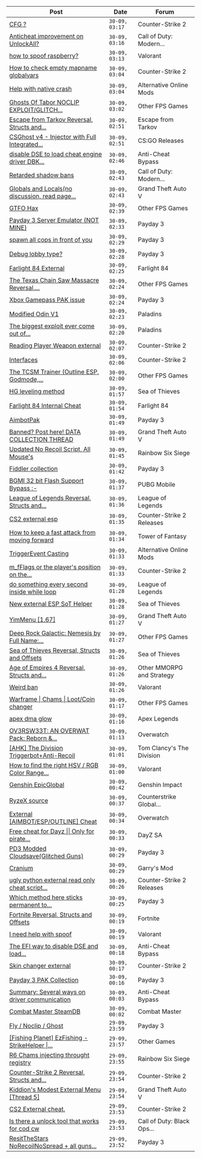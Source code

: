 |Post|Date|Forum|
|----|----|-----|
|[CFG ?](https://www.unknowncheats.me/forum/counter-strike-2-a/603804-cfg.html)|`30-09, 03:17`|Counter-Strike 2|
|[Anticheat improvement on UnlockAll?](https://www.unknowncheats.me/forum/call-of-duty-modern-warfare-ii/603268-anticheat-improvement-unlockall.html)|`30-09, 03:16`|Call of Duty: Modern...|
|[how to spoof raspberry?](https://www.unknowncheats.me/forum/valorant/603791-spoof-raspberry.html)|`30-09, 03:13`|Valorant|
|[How to check empty mapname globalvars](https://www.unknowncheats.me/forum/counter-strike-2-a/603800-check-empty-mapname-globalvars.html)|`30-09, 03:04`|Counter-Strike 2|
|[Help with native crash](https://www.unknowncheats.me/forum/alternative-online-mods/603640-help-native-crash.html)|`30-09, 03:04`|Alternative Online Mods|
|[Ghosts Of Tabor NOCLIP EXPLOIT/GLITCH...](https://www.unknowncheats.me/forum/other-fps-games/603503-ghosts-tabor-noclip-exploit-glitch-tutorial.html)|`30-09, 03:02`|Other FPS Games|
|[Escape from Tarkov Reversal, Structs and...](https://www.unknowncheats.me/forum/escape-from-tarkov/226519-escape-tarkov-reversal-structs-offsets.html)|`30-09, 02:51`|Escape from Tarkov|
|[CSGhost v4 - Injector with Full Integrated...](https://www.unknowncheats.me/forum/cs-go-releases/454734-csghost-v4-injector-integrated-vac-bypass.html)|`30-09, 02:51`|CS:GO Releases|
|[disable DSE to load cheat engine driver DBK...](https://www.unknowncheats.me/forum/anti-cheat-bypass/602024-disable-dse-load-cheat-engine-driver-dbk-bypass-eac.html)|`30-09, 02:46`|Anti-Cheat Bypass|
|[Retarded shadow bans](https://www.unknowncheats.me/forum/call-of-duty-modern-warfare-ii/602931-retarded-shadow-bans.html)|`30-09, 02:43`|Call of Duty: Modern...|
|[Globals and Locals(no discussion, read page...](https://www.unknowncheats.me/forum/grand-theft-auto-v/500059-globals-locals-discussion-read-page-1-a.html)|`30-09, 02:43`|Grand Theft Auto V|
|[GTFO Hax](https://www.unknowncheats.me/forum/other-fps-games/518895-gtfo-hax.html)|`30-09, 02:39`|Other FPS Games|
|[Payday 3 Server Emulator (NOT MINE)](https://www.unknowncheats.me/forum/payday-3-a/603795-payday-3-server-emulator-mine.html)|`30-09, 02:33`|Payday 3|
|[spawn all cops in front of you](https://www.unknowncheats.me/forum/payday-3-a/603794-spawn-cops-front.html)|`30-09, 02:29`|Payday 3|
|[Debug lobby type?](https://www.unknowncheats.me/forum/payday-3-a/603793-debug-lobby-type.html)|`30-09, 02:28`|Payday 3|
|[Farlight 84 External](https://www.unknowncheats.me/forum/farlight-84-a/598853-farlight-84-external.html)|`30-09, 02:25`|Farlight 84|
|[The Texas Chain Saw Massacre Reversal,...](https://www.unknowncheats.me/forum/other-fps-games/597076-texas-chain-massacre-reversal-structs-offsets.html)|`30-09, 02:24`|Other FPS Games|
|[Xbox Gamepass PAK issue](https://www.unknowncheats.me/forum/payday-3-a/603792-xbox-gamepass-pak-issue.html)|`30-09, 02:24`|Payday 3|
|[Modified Odin V1](https://www.unknowncheats.me/forum/paladins/585919-modified-odin-v1.html)|`30-09, 02:23`|Paladins|
|[The biggest exploit ever come out of...](https://www.unknowncheats.me/forum/paladins/584529-biggest-exploit-paladins-free-crystals.html)|`30-09, 02:20`|Paladins|
|[Reading Player Weapon external](https://www.unknowncheats.me/forum/counter-strike-2-a/603756-reading-player-weapon-external.html)|`30-09, 02:07`|Counter-Strike 2|
|[Interfaces](https://www.unknowncheats.me/forum/counter-strike-2-a/589463-interfaces.html)|`30-09, 02:06`|Counter-Strike 2|
|[The TCSM Trainer (Outline ESP, Godmode,...](https://www.unknowncheats.me/forum/other-fps-games/598623-tcsm-trainer-outline-esp-godmode-invisible.html)|`30-09, 02:00`|Other FPS Games|
|[HG leveling method](https://www.unknowncheats.me/forum/sea-of-thieves/600091-hg-leveling-method.html)|`30-09, 01:57`|Sea of Thieves|
|[Farlight 84 Internal Cheat](https://www.unknowncheats.me/forum/farlight-84-a/595407-farlight-84-internal-cheat.html)|`30-09, 01:54`|Farlight 84|
|[AimbotPak](https://www.unknowncheats.me/forum/payday-3-a/603758-aimbotpak.html)|`30-09, 01:49`|Payday 3|
|[Banned? Post here! DATA COLLECTION THREAD](https://www.unknowncheats.me/forum/grand-theft-auto-v/165200-banned-post-data-collection-thread.html)|`30-09, 01:49`|Grand Theft Auto V|
|[Updated No Recoil Script, All Mouse's](https://www.unknowncheats.me/forum/rainbow-six-siege/603258-updated-recoil-script-mouses.html)|`30-09, 01:45`|Rainbow Six Siege|
|[Fiddler collection](https://www.unknowncheats.me/forum/payday-3-a/602650-fiddler-collection.html)|`30-09, 01:42`|Payday 3|
|[BGMI 32 bit Flash Support Bypass :-](https://www.unknowncheats.me/forum/pubg-mobile/603784-bgmi-32-bit-flash-support-bypass.html)|`30-09, 01:37`|PUBG Mobile|
|[League of Legends Reversal, Structs and...](https://www.unknowncheats.me/forum/league-of-legends/310587-league-legends-reversal-structs-offsets.html)|`30-09, 01:36`|League of Legends|
|[CS2 external esp](https://www.unknowncheats.me/forum/counter-strike-2-releases/600259-cs2-external-esp.html)|`30-09, 01:35`|Counter-Strike 2 Releases|
|[How to keep a fast attack from moving forward](https://www.unknowncheats.me/forum/tower-of-fantasy/603783-fast-attack-moving-forward.html)|`30-09, 01:34`|Tower of Fantasy|
|[TriggerEvent Casting](https://www.unknowncheats.me/forum/alternative-online-mods/603437-triggerevent-casting.html)|`30-09, 01:33`|Alternative Online Mods|
|[m_fFlags or the player's position on the...](https://www.unknowncheats.me/forum/counter-strike-2-a/603481-m_fflags-players-position-ground-air.html)|`30-09, 01:33`|Counter-Strike 2|
|[do something every second inside while loop](https://www.unknowncheats.me/forum/league-of-legends/603440-inside-loop.html)|`30-09, 01:28`|League of Legends|
|[New external ESP SoT Helper](https://www.unknowncheats.me/forum/sea-of-thieves/581265-external-esp-sot-helper.html)|`30-09, 01:28`|Sea of Thieves|
|[YimMenu \[1.67\]](https://www.unknowncheats.me/forum/grand-theft-auto-v/476972-yimmenu-1-67-a.html)|`30-09, 01:27`|Grand Theft Auto V|
|[Deep Rock Galactic: Nemesis by Full Name:...](https://www.unknowncheats.me/forum/other-fps-games/603417-deep-rock-galactic-nemesis-name-unknown.html)|`30-09, 01:27`|Other FPS Games|
|[Sea of Thieves Reversal, Structs and Offsets](https://www.unknowncheats.me/forum/sea-of-thieves/278391-sea-thieves-reversal-structs-offsets.html)|`30-09, 01:26`|Sea of Thieves|
|[Age of Empires 4 Reversal, Structs and...](https://www.unknowncheats.me/forum/other-mmorpg-and-strategy/589592-age-empires-4-reversal-structs-offsets.html)|`30-09, 01:26`|Other MMORPG and Strategy|
|[Weird ban](https://www.unknowncheats.me/forum/valorant/603465-weird-ban.html)|`30-09, 01:26`|Valorant|
|[Warframe \| Chams \| Loot/Coin changer](https://www.unknowncheats.me/forum/other-fps-games/600451-warframe-chams-loot-coin-changer.html)|`30-09, 01:17`|Other FPS Games|
|[apex dma glow](https://www.unknowncheats.me/forum/apex-legends/603489-apex-dma-glow.html)|`30-09, 01:16`|Apex Legends|
|[OV3RSW33T: AN OVERWAT Pack: Reborn &...](https://www.unknowncheats.me/forum/overwatch/603412-ov3rsw33t-overwat-pack-reborn-recoded.html)|`30-09, 01:13`|Overwatch|
|[\[AHK\] The Division Triggerbot+Anti-Recoil](https://www.unknowncheats.me/forum/tom-clancy-s-the-division/405716-ahk-division-triggerbot-anti-recoil.html)|`30-09, 01:01`|Tom Clancy's The Division|
|[How to find the right HSV / RGB Color Range...](https://www.unknowncheats.me/forum/valorant/602269-hsv-rgb-color-range-ability-filter.html)|`30-09, 01:00`|Valorant|
|[Genshin EpicGlobal](https://www.unknowncheats.me/forum/genshin-impact/489622-genshin-epicglobal.html)|`30-09, 00:42`|Genshin Impact|
|[RyzeX source](https://www.unknowncheats.me/forum/counterstrike-global-offensive/603754-ryzex-source.html)|`30-09, 00:37`|Counterstrike Global...|
|[External \[AIMBOT/ESP/OUTLINE\] Cheat](https://www.unknowncheats.me/forum/overwatch/603320-external-aimbot-esp-outline-cheat.html)|`30-09, 00:34`|Overwatch|
|[Free cheat for Dayz \|\| Only for pirate...](https://www.unknowncheats.me/forum/dayz-sa/563093-free-cheat-dayz-pirate-servers.html)|`30-09, 00:33`|DayZ SA|
|[PD3 Modded Cloudsave(Glitched Guns)](https://www.unknowncheats.me/forum/payday-3-a/603421-pd3-modded-cloudsave-glitched-guns.html)|`30-09, 00:29`|Payday 3|
|[Cranium](https://www.unknowncheats.me/forum/garry-s-mod/583114-cranium.html)|`30-09, 00:29`|Garry's Mod|
|[ugly python external read only cheat script...](https://www.unknowncheats.me/forum/counter-strike-2-releases/603585-ugly-python-external-read-cheat-script-copy-pasta.html)|`30-09, 00:26`|Counter-Strike 2 Releases|
|[Which method here sticks permanent to...](https://www.unknowncheats.me/forum/payday-3-a/603550-method-sticks-permanent-account.html)|`30-09, 00:25`|Payday 3|
|[Fortnite Reversal, Structs and Offsets](https://www.unknowncheats.me/forum/fortnite/235061-fortnite-reversal-structs-offsets.html)|`30-09, 00:19`|Fortnite|
|[I need help with spoof](https://www.unknowncheats.me/forum/valorant/603767-help-spoof.html)|`30-09, 00:19`|Valorant|
|[The EFI way to disable DSE and load...](https://www.unknowncheats.me/forum/anti-cheat-bypass/603233-efi-disable-dse-load-unlimited-amount-drivers.html)|`30-09, 00:18`|Anti-Cheat Bypass|
|[Skin changer external](https://www.unknowncheats.me/forum/counter-strike-2-a/603530-skin-changer-external.html)|`30-09, 00:17`|Counter-Strike 2|
|[Payday 3 PAK Collection](https://www.unknowncheats.me/forum/payday-3-a/603380-payday-3-pak-collection.html)|`30-09, 00:16`|Payday 3|
|[Summary: Several ways on driver communication](https://www.unknowncheats.me/forum/anti-cheat-bypass/603762-summary-driver-communication.html)|`30-09, 00:03`|Anti-Cheat Bypass|
|[Combat Master SteamDB](https://www.unknowncheats.me/forum/combat-master/603499-combat-master-steamdb.html)|`30-09, 00:02`|Combat Master|
|[Fly / Noclip / Ghost](https://www.unknowncheats.me/forum/payday-3-a/603453-fly-noclip-ghost.html)|`29-09, 23:59`|Payday 3|
|[\[Fishing Planet\] EzFishing - StrikeHelper \|...](https://www.unknowncheats.me/forum/other-games/503582-fishing-planet-ezfishing-strikehelper-fish-fight-free-premium.html)|`29-09, 23:57`|Other Games|
|[R6 Chams injecting throught registry](https://www.unknowncheats.me/forum/rainbow-six-siege/594608-r6-chams-injecting-throught-registry.html)|`29-09, 23:55`|Rainbow Six Siege|
|[Counter-Strike 2 Reversal, Structs and...](https://www.unknowncheats.me/forum/counter-strike-2-a/576077-counter-strike-2-reversal-structs-offsets.html)|`29-09, 23:54`|Counter-Strike 2|
|[Kiddion's Modest External Menu \[Thread 5\]](https://www.unknowncheats.me/forum/grand-theft-auto-v/576854-kiddions-modest-external-menu-thread-5-a.html)|`29-09, 23:54`|Grand Theft Auto V|
|[CS2 External cheat.](https://www.unknowncheats.me/forum/counter-strike-2-a/603744-cs2-external-cheat.html)|`29-09, 23:53`|Counter-Strike 2|
|[Is there a unlock tool that works for cod cw](https://www.unknowncheats.me/forum/call-of-duty-black-ops-cold-war/603711-unlock-tool-cod-cw.html)|`29-09, 23:53`|Call of Duty: Black Ops...|
|[ResitTheStars NoRecoilNoSpread + all guns...](https://www.unknowncheats.me/forum/payday-3-a/603760-resitthestars-norecoilnospread-guns-shoot-5-bullets-pen-walls.html)|`29-09, 23:52`|Payday 3|
